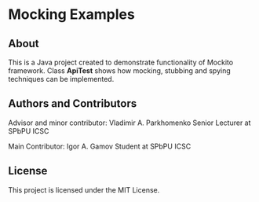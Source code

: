 # Mocking Examples

## About
This is a Java project created to demonstrate functionality of Mockito framework. Class **ApiTest** shows how mocking, stubbing and spying techniques can be implemented. 

## Authors and Contributors
Advisor and minor contributor: Vladimir A. Parkhomenko
Senior Lecturer at SPbPU ICSC

Main Contributor: Igor A. Gamov
Student at SPbPU ICSC

## License

This project is licensed under the MIT License.
